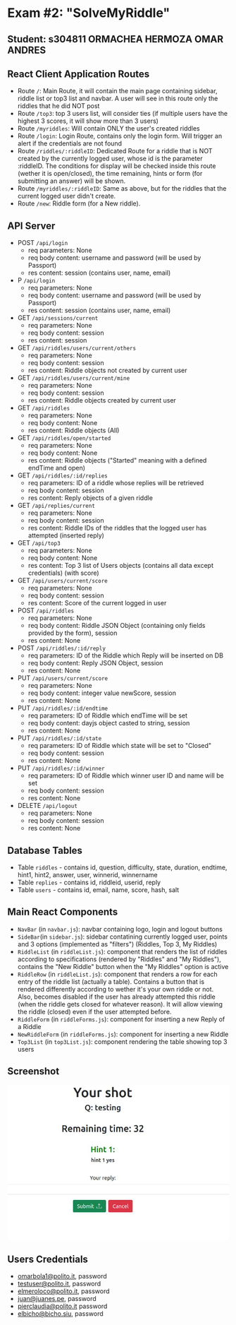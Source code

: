 # Exam #2: "SolveMyRiddle"
## Student: s304811 ORMACHEA HERMOZA OMAR ANDRES 

## React Client Application Routes

- Route `/`: Main Route, it will contain the main page containing sidebar, riddle list or top3 list and navbar. 
A user will see in this route only the riddles that he did NOT post
- Route `/top3`: top 3 users list, will consider ties (if multiple users have the highest 3 scores, it will show 
more than 3 users)
- Route `/myriddles`: Will contain ONLY the user's created riddles
- Route `/login`: Login Route, contains only the login form. Will trigger an alert if the credentials are not found
- Route `/riddles/:riddleID`: Dedicated Route for a riddle that is NOT created by the currently logged user, whose id is the parameter :riddleID. The conditions for display will be checked inside this route (wether it is open/closed), the time remaining, hints or form (for submitting an answer) will be shown.
- Route `/myriddles/:riddleID`: Same as above, but for the riddles that the current logged user didn't create.
- Route `/new`: Riddle form (for a New riddle).

## API Server

- POST `/api/login`
  - req parameters: None
  - req body content: username and password (will be used by Passport)
  - res content: session (contains user, name, email)
- P `/api/login`
  - req parameters: None
  - req body content: username and password (will be used by Passport)
  - res content: session (contains user, name, email)
- GET `/api/sessions/current`
  - req parameters: None
  - req body content: session
  - res content: session
- GET `/api/riddles/users/current/others`
  - req parameters: None
  - req body content: session
  - res content: Riddle objects not created by current user 
- GET `/api/riddles/users/current/mine`
  - req parameters: None
  - req body content: session
  - res content: Riddle objects created by current user 
- GET `/api/riddles`
  - req parameters: None
  - req body content: None
  - res content: Riddle objects (All)
- GET `/api/riddles/open/started`
  - req parameters: None
  - req body content: None
  - res content: Riddle objects ("Started" meaning with a defined endTime and open)
- GET `/api/riddles/:id/replies`
  - req parameters: ID of a riddle whose replies will be retrieved
  - req body content: session
  - res content: Reply objects of a given riddle
- GET `/api/replies/current`
  - req parameters: None
  - req body content: session
  - res content: Riddle IDs of the riddles that the logged user has attempted (inserted reply)
- GET `/api/top3`
  - req parameters: None
  - req body content: None
  - res content: Top 3 list of Users objects (contains all data except credentials) (with score)
- GET `/api/users/current/score`
  - req parameters: None
  - req body content: session
  - res content: Score of the current logged in user
- POST `/api/riddles`
  - req parameters: None
  - req body content: Riddle JSON Object (containing only fields provided by the form), session
  - res content: None
- POST `/api/riddles/:id/reply`
  - req parameters: ID of the Riddle which Reply will be inserted on DB 
  - req body content: Reply JSON Object, session
  - res content: None
- PUT `/api/users/current/score`
  - req parameters: None
  - req body content: integer value newScore, session 
  - res content: None
- PUT `/api/riddles/:id/endtime`
  - req parameters: ID of Riddle which endTime will be set
  - req body content: dayjs object casted to string, session
  - res content: None
- PUT `/api/riddles/:id/state`
  - req parameters: ID of Riddle which state will be set to "Closed"
  - req body content: session
  - res content: None
- PUT `/api/riddles/:id/winner`
  - req parameters: ID of Riddle which winner user ID and name will be set
  - req body content: session
  - res content: None
- DELETE `/api/logout`
  - req parameters: None
  - req body content: session
  - res content: None

## Database Tables

- Table `riddles` - contains id, question, difficulty, state, duration, endtime, hint1, hint2, answer, user, winnerid, winnername
- Table `replies` - contains id, riddleid, userid, reply
- Table `users` - contains id, email, name, score, hash, salt 

## Main React Components

- `NavBar` (in `navbar.js`): navbar containing logo, login and logout buttons
- `SideBar`(in `sidebar.js`): sidebar contatining currently logged user, points and 3 options (implemented as "filters") (Riddles, Top 3, My Riddles)
- `RiddleList` (in `riddleList.js`): component that renders the list of riddles according to specifications (rendered by "Riddles" and "My Riddles"), contains the "New Riddle" button when the "My Riddles" option is active
- `RiddleRow` (in `riddleList.js`): component that renders a row for each entry of the riddle list (actually a table). Contains a button that is rendered differently according to wether it's your own riddle or not. Also, becomes disabled if the user has already attempted this riddle (when the riddle gets closed for whatever reason). It will allow viewing the riddle (closed) even if the user attempted before.
- `RiddleForm` (in `riddleForms.js`): component for inserting a new Reply of a Riddle
- `NewRiddleForm` (in `riddleForms.js`): component for inserting a new Riddle
- `Top3List` (in `top3List.js`): component rendering the table showing top 3 users

## Screenshot

![Screenshot](./img/screenshot.jpg)

## Users Credentials

- omarbola1@polito.it, password
- testuser@polito.it, password
- elmeroloco@polito.it, password
- juan@juanes.pe, password
- pierclaudia@polito.it password
- elbicho@bicho.siu, password
